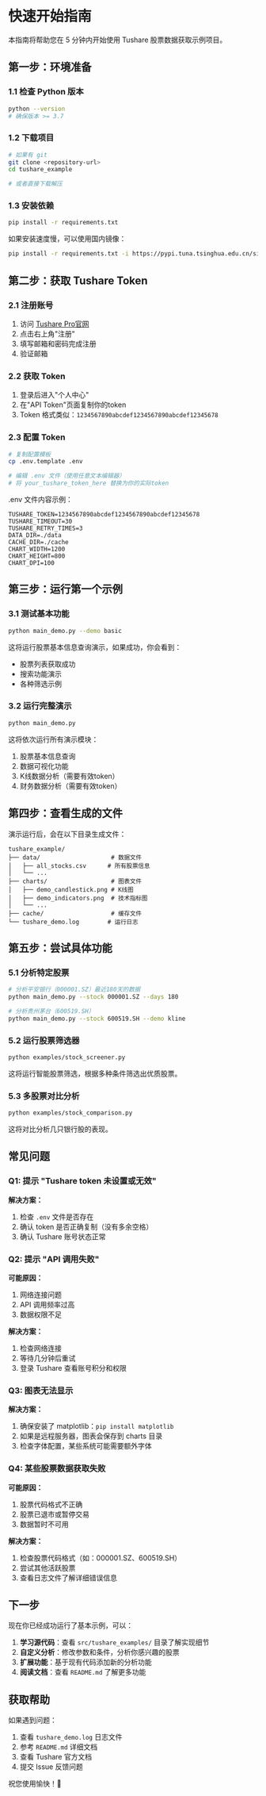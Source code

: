 # 快速开始指南

本指南将帮助您在 5 分钟内开始使用 Tushare 股票数据获取示例项目。

## 第一步：环境准备

### 1.1 检查 Python 版本

```bash
python --version
# 确保版本 >= 3.7
```

### 1.2 下载项目

```bash
# 如果有 git
git clone <repository-url>
cd tushare_example

# 或者直接下载解压
```

### 1.3 安装依赖

```bash
pip install -r requirements.txt
```

如果安装速度慢，可以使用国内镜像：

```bash
pip install -r requirements.txt -i https://pypi.tuna.tsinghua.edu.cn/simple/
```

## 第二步：获取 Tushare Token

### 2.1 注册账号

1. 访问 [Tushare Pro官网](https://tushare.pro/)
2. 点击右上角"注册"
3. 填写邮箱和密码完成注册
4. 验证邮箱

### 2.2 获取 Token

1. 登录后进入"个人中心"
2. 在"API Token"页面复制你的token
3. Token 格式类似：`1234567890abcdef1234567890abcdef12345678`

### 2.3 配置 Token

```bash
# 复制配置模板
cp .env.template .env

# 编辑 .env 文件（使用任意文本编辑器）
# 将 your_tushare_token_here 替换为你的实际token
```

.env 文件内容示例：
```
TUSHARE_TOKEN=1234567890abcdef1234567890abcdef12345678
TUSHARE_TIMEOUT=30
TUSHARE_RETRY_TIMES=3
DATA_DIR=./data
CACHE_DIR=./cache
CHART_WIDTH=1200
CHART_HEIGHT=800
CHART_DPI=100
```

## 第三步：运行第一个示例

### 3.1 测试基本功能

```bash
python main_demo.py --demo basic
```

这将运行股票基本信息查询演示，如果成功，你会看到：
- 股票列表获取成功
- 搜索功能演示
- 各种筛选示例

### 3.2 运行完整演示

```bash
python main_demo.py
```

这将依次运行所有演示模块：
1. 股票基本信息查询
2. 数据可视化功能
3. K线数据分析（需要有效token）
4. 财务数据分析（需要有效token）

## 第四步：查看生成的文件

演示运行后，会在以下目录生成文件：

```
tushare_example/
├── data/                    # 数据文件
│   ├── all_stocks.csv      # 所有股票信息
│   └── ...
├── charts/                  # 图表文件
│   ├── demo_candlestick.png # K线图
│   ├── demo_indicators.png  # 技术指标图
│   └── ...
├── cache/                   # 缓存文件
└── tushare_demo.log        # 运行日志
```

## 第五步：尝试具体功能

### 5.1 分析特定股票

```bash
# 分析平安银行（000001.SZ）最近180天的数据
python main_demo.py --stock 000001.SZ --days 180

# 分析贵州茅台（600519.SH）
python main_demo.py --stock 600519.SH --demo kline
```

### 5.2 运行股票筛选器

```bash
python examples/stock_screener.py
```

这将运行智能股票筛选，根据多种条件筛选出优质股票。

### 5.3 多股票对比分析

```bash
python examples/stock_comparison.py
```

这将对比分析几只银行股的表现。

## 常见问题

### Q1: 提示 "Tushare token 未设置或无效"

**解决方案：**
1. 检查 `.env` 文件是否存在
2. 确认 token 是否正确复制（没有多余空格）
3. 确认 Tushare 账号状态正常

### Q2: 提示 "API 调用失败"

**可能原因：**
1. 网络连接问题
2. API 调用频率过高
3. 数据权限不足

**解决方案：**
1. 检查网络连接
2. 等待几分钟后重试
3. 登录 Tushare 查看账号积分和权限

### Q3: 图表无法显示

**解决方案：**
1. 确保安装了 matplotlib：`pip install matplotlib`
2. 如果是远程服务器，图表会保存到 charts 目录
3. 检查字体配置，某些系统可能需要额外字体

### Q4: 某些股票数据获取失败

**可能原因：**
1. 股票代码格式不正确
2. 股票已退市或暂停交易
3. 数据暂时不可用

**解决方案：**
1. 检查股票代码格式（如：000001.SZ、600519.SH）
2. 尝试其他活跃股票
3. 查看日志文件了解详细错误信息

## 下一步

现在你已经成功运行了基本示例，可以：

1. **学习源代码**：查看 `src/tushare_examples/` 目录了解实现细节
2. **自定义分析**：修改参数和条件，分析你感兴趣的股票
3. **扩展功能**：基于现有代码添加新的分析功能
4. **阅读文档**：查看 `README.md` 了解更多功能

## 获取帮助

如果遇到问题：

1. 查看 `tushare_demo.log` 日志文件
2. 参考 `README.md` 详细文档
3. 查看 Tushare 官方文档
4. 提交 Issue 反馈问题

祝您使用愉快！🎉